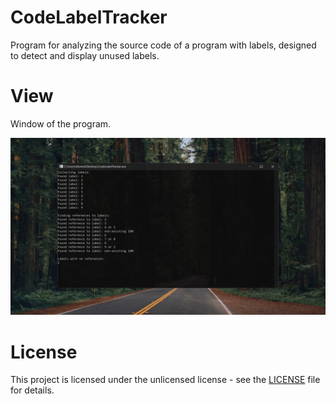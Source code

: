 # CodeLabelTracker
Program for analyzing the source code of a program with labels, designed to detect and display unused labels.

# View
Window of the program.

![alt text](https://raw.githubusercontent.com/DeniedAccessLife/CodeLabelTracker/master/view.png)

# License
This project is licensed under the unlicensed license - see the [LICENSE](LICENSE) file for details.
